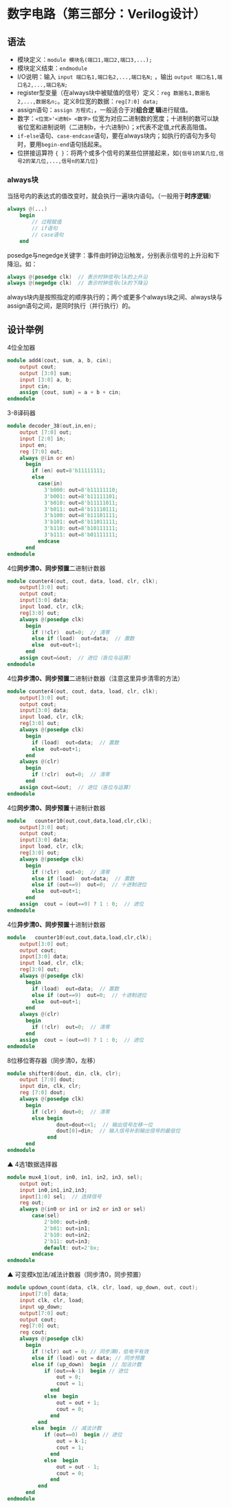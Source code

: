 # 数字电路（第三部分：Verilog设计）

## 语法

- 模块定义：`module 模块名(端口1,端口2,端口3,...);`
- 模块定义结束：`endmodule`
- I/O说明：输入 `input 端口名1,端口名2,...,端口名N;` ，输出 `output 端口名1,端口名2,...,端口名N;`
- register型变量（在always块中被赋值的信号）定义：`reg 数据名1,数据名2,...,数据名n;`。定义8位宽的数据：`reg[7:0] data;`      
- assign语句：`assign 方程式;`，一般适合于对**组合逻
辑**进行赋值。
- 数字：`<位宽>'<进制> <数字>` 位宽为对应二进制数的宽度；十进制的数可以缺省位宽和进制说明（二进制b，十六进制h）；x代表不定值,z代表高阻值。
- `if-else`语句、`case-endcase`语句，要在always块内；如执行的语句为多句时，要用`begin-end`语句括起来。
- 位拼接运算符 `{ }`：将两个或多个信号的某些位拼接起来，如`{信号1的某几位,信号2的某几位,...,信号n的某几位}`

### always块

当括号内的表达式的值改变时，就会执行一遍块内语句。（一般用于**时序逻辑**）

~~~verilog
always @(...)
    begin
        // 过程赋值
        // if语句
        // case语句
    end
~~~

posedge与negedge关键字：事件由时钟边沿触发，分别表示信号的上升沿和下降沿。如：

~~~verilog
always @(posedge clk)  // 表示时钟信号clk的上升沿
always @(negedge clk)  // 表示时钟信号clk的下降沿
~~~

always块内是按照指定的顺序执行的；两个或更多个always块之间、always块与assign语句之间，是同时执行（并行执行）的。

## 设计举例

4位全加器

~~~verilog
module add4(cout, sum, a, b, cin);
    output cout;
    output [3:0] sum;
    input [3:0] a, b;
    input cin;
    assign {cout, sum} = a + b + cin;
endmodule
~~~

3-8译码器

~~~verilog
module decoder_38(out,in,en);
    output [7:0] out;
    input [2:0] in;
    input en;
    reg [7:0] out;
    always @(in or en)
      begin
        if (en) out=8'b11111111;
        else
          case(in)
            3'b000: out=8'b11111110;
            3'b001: out=8'b11111101;
            3'b010: out=8'b11111011;
            3'b011: out=8'b11110111;
            3'b100: out=8'b11101111;
            3'b101: out=8'b11011111;
            3'b110: out=8'b10111111;
            3'b111: out=8'b01111111;
          endcase
      end
endmodule
~~~

4位**同步清0、同步预置**二进制计数器

~~~verilog
module counter4(out, cout, data, load, clr, clk);
    output[3:0] out;
    output cout;
    input[3:0] data;
    input load, clr, clk;
    reg[3:0] out;
    always @(posedge clk)
      begin
        if (!clr)  out=0;  // 清零
        else if (load)  out=data;  // 置数
        else  out=out+1;
      end
    assign cout=&out;  // 进位（各位与运算）
endmodule
~~~

4位**异步清0、同步预置**二进制计数器（注意这里异步清零的方法）

~~~verilog
module counter4(out, cout, data, load, clr, clk);
    output[3:0] out;
    output cout;
    input[3:0] data;
    input load, clr, clk;
    reg[3:0] out;
    always @(posedge clk)
      begin
        if (load)  out=data;  // 置数
        else  out=out+1;
      end
    always @(clr) 
      begin 
        if (!clr)  out=0;  // 清零
      end
    assign cout=&out;  // 进位（各位与运算）
endmodule
~~~

4位**同步清0、同步预置**十进制计数器

~~~verilog
module   counter10(out,cout,data,load,clr,clk);
    output[3:0] out;
    output cout;
    input[3:0] data;
    input load, clr, clk;
    reg[3:0] out;
    always @(posedge clk)
      begin
        if (!clr)  out=0;  // 清零
        else if (load)  out=data;  // 置数
        else if (out==9)  out=0;  // 十进制进位
        else  out=out+1;
      end
    assign  cout = (out==9) ? 1 : 0;  // 进位
endmodule
~~~

4位**异步清0、同步预置**十进制计数器

~~~verilog
module   counter10(out,cout,data,load,clr,clk);
    output[3:0] out;
    output cout;
    input[3:0] data;
    input load, clr, clk;
    reg[3:0] out;
    always @(posedge clk)
      begin
        if (load)  out=data;  // 置数
        else if (out==9)  out=0;  // 十进制进位
        else  out=out+1;
      end
    always @(clr) 
      begin 
        if (!clr)  out=0;  // 清零
      end
    assign  cout = (out==9) ? 1 : 0;  // 进位
endmodule
~~~

8位移位寄存器（同步清0，左移）

~~~verilog
module shifter8(dout, din, clk, clr);
    output [7:0] dout;
    input din, clk, clr;
    reg [7:0] dout;
    always @(posedge clk)
      begin
        if (clr)  dout=0;  // 清零
        else begin
                dout=dout<<1;  // 输出信号左移一位
                dout[0]=din;  // 输入信号补到输出信号的最低位
             end
      end
endmodule
~~~

▲ 4选1数据选择器
~~~verilog
module mux4_1(out, in0, in1, in2, in3, sel);
    output out;
    input in0,in1,in2,in3;
    input[1:0] sel;  // 选择信号
    reg out;
    always @(in0 or in1 or in2 or in3 or sel)
        case(sel)
            2'b00: out=in0;
            2'b01: out=in1;
            2'b10: out=in2;
            2'b11: out=in3;
            default: out=2'bx;
        endcase
endmodule
~~~

▲ 可变模k加法/减法计数器（同步清0，同步预置）
~~~verilog
module updown_count(data, clk, clr, load, up_down, out, cout);
    input[7:0] data;
    input clk, clr, load;
    input up_down;
    output[7:0] out;
    output cout;
    reg[7:0] out;
    reg cout;
    always @(posedge clk)
      begin
        if (!clr) out = 0; // 同步清0，低电平有效
        else if (load) out = data; // 同步预置
        else if (up_down)  begin  // 加法计数
            if (out==k-1)  begin // 进位
                out = 0;
                cout = 1;
              end
            else  begin 
                out = out + 1;
                cout = 0;
              end
          end
        else  begin  // 减法计数
            if (out==0)  begin // 进位
                out = k-1;
                cout = 1;
              end
            else  begin 
                out = out - 1;
                cout = 0;
              end
          end
      end
endmodule
~~~
